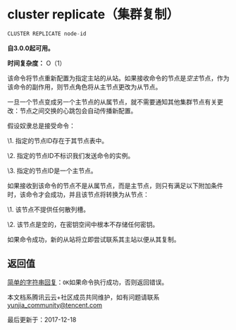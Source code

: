 # cluster replicate（集群复制）

```javascript
CLUSTER REPLICATE node-id
```

**自3.0.0起可用。**

**时间复杂度：** O（1）

该命令将节点重新配置为指定主站的从站。如果接收命令的节点是*空主*节点，作为该命令的副作用，则节点角色将从主节点更改为从节点。

一旦一个节点变成另一个主节点的从属节点，就不需要通知其他集群节点有关更改：节点之间交换的心跳包会自动传播新配置。

假设奴隶总是接受命令：

\1. 指定的节点ID存在于其节点表中。

\2. 指定的节点ID不标识我们发送命令的实例。

\3. 指定的节点ID是一个主节点。

如果接收到该命令的节点不是从属节点，而是主节点，则只有满足以下附加条件时，该命令才会成功，并且该节点将转换为从节点：

\1. 该节点不提供任何散列槽。

\2. 该节点是空的，在密钥空间中根本不存储任何密钥。

如果命令成功，新的从站将立即尝试联系其主站以便从其复制。

## 返回值

[简单的字符串回复](https://redis.io/topics/protocol#simple-string-reply)：`OK`如果命令执行成功，否则返回错误。

本文档系腾讯云云+社区成员共同维护，如有问题请联系 yunjia_community@tencent.com

最后更新于：2017-12-18